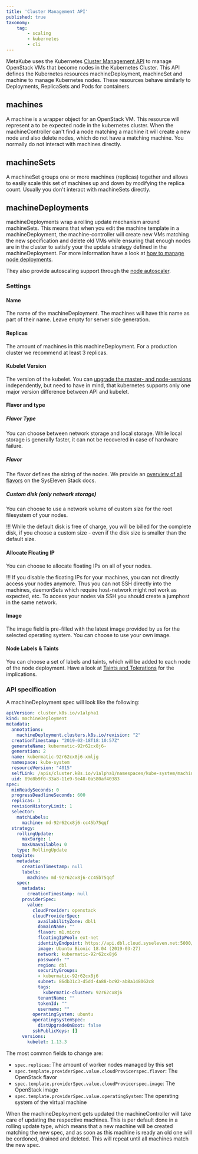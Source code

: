 ```yaml
---
title: 'Cluster Management API'
published: true
taxonomy:
    tag:
        - scaling
        - kubernetes
        - cli
---
```


MetaKube uses the Kubernetes [Cluster Management API](https://github.com/kubernetes-sigs/cluster-api) to manage OpenStack VMs that become nodes in the Kubernetes Cluster.
This API defines the Kubernetes resources machineDeployment, machineSet and machine to manage Kubernetes nodes. These resources behave similarly to Deployments, ReplicaSets and Pods for containers.

## machines

A machine is a wrapper object for an OpenStack VM. This resource will represent a to be expected node in the kubernetes cluster. When the machineController can't find a node matching a machine it will create a new node and also delete nodes, which do not have a matching machine. You normally do not interact with machines directly.

## machineSets

A machineSet groups one or more machines (replicas) together and allows to easily scale this set of machines up and down by modifying the replica count. Usually you don't interact with machineSets directly.

## machineDeployments

machineDeployments wrap a rolling update mechanism around machineSets. This means that when you edit the machine template in a machineDeployment, the machine-controller will create new VMs matching the new specification and delete old VMs while ensuring that enough nodes are in the cluster to satisfy your the update strategy defined in the machineDeployment. For more information have a look at [how to manage node deployments](../../04.tutorials/09.manage-node-deployments/default.en.md).

They also provide autoscaling support through the [node autoscaler](../../04.tutorials/20.use-horizontal-node-autoscaling/default.en.md).

### Settings

#### Name

The name of the machineDeployment. The machines will have this name as part of their name. Leave empty for server side generation.

#### Replicas

The amount of machines in this machineDeployment. For a production cluster we recommend at least 3 replicas.

#### Kubelet Version

The version of the kubelet. You can [upgrade the master- and node-versions](../../04.tutorials/03.upgrade-a-cluster/default.en.md) independently, but need to have in mind, that kubernetes supports only one major version difference between API and kubelet.

#### Flavor and type

##### Flavor Type

You can choose between network storage and local storage. While local storage is generally faster, it can not be recovered in case of hardware failure.

##### Flavor

The flavor defines the sizing of the nodes. We provide an [overview of all flavors](https://docs.syseleven.de/syseleven-stack/en/reference/compute#flavors) on the SysEleven Stack docs.

##### Custom disk (only network storage)

You can choose to use a network volume of custom size for the root filesystem of your nodes.

!!! While the default disk is free of charge, you will be billed for the complete disk, if you choose a custom size - even if the disk size is smaller than the default size.

#### Allocate Floating IP

You can choose to allocate floating IPs on all of your nodes.

!!! If you disable the floating IPs for your machines, you can not directly access your nodes anymore. Thus you can not SSH directly into the machines, daemonSets which require host-network might not work as expected, etc. To access your nodes via SSH you should create a jumphost in the same network.

#### Image

The image field is pre-filled with the latest image provided by us for the selected operating system. You can choose to use your own image.

#### Node Labels & Taints

You can choose a set of labels and taints, which will be added to each node of the node deployment. Have a look at [Taints and Tolerations](../10.taints-and-tolerations/default.en.md) for the implications.

### API specification

A machineDeployment spec will look like the following:

```yaml
apiVersion: cluster.k8s.io/v1alpha1
kind: machineDeployment
metadata:
  annotations:
    machineDeployment.clusters.k8s.io/revision: "2"
  creationTimestamp: "2019-02-18T18:10:57Z"
  generateName: kubermatic-92r62cx8j6-
  generation: 2
  name: kubermatic-92r62cx8j6-xmljg
  namespace: kube-system
  resourceVersion: "4015"
  selfLink: /apis/cluster.k8s.io/v1alpha1/namespaces/kube-system/machineDeployments/kubermatic-92r62cx8j6-xmljg
  uid: 89e8b9f0-33a8-11e9-9e48-0a580af40383
spec:
  minReadySeconds: 0
  progressDeadlineSeconds: 600
  replicas: 1
  revisionHistoryLimit: 1
  selector:
    matchLabels:
      machine: md-92r62cx8j6-cc45b75qqf
  strategy:
    rollingUpdate:
      maxSurge: 1
      maxUnavailable: 0
    type: RollingUpdate
  template:
    metadata:
      creationTimestamp: null
      labels:
        machine: md-92r62cx8j6-cc45b75qqf
    spec:
      metadata:
        creationTimestamp: null
      providerSpec:
        value:
          cloudProvider: openstack
          cloudProviderSpec:
            availabilityZone: dbl1
            domainName: ""
            flavor: m1.micro
            floatingIpPool: ext-net
            identityEndpoint: https://api.dbl.cloud.syseleven.net:5000/v3
            image: Ubuntu Bionic 18.04 (2019-03-27)
            network: kubermatic-92r62cx8j6
            password: ""
            region: dbl
            securityGroups:
            - kubermatic-92r62cx8j6
            subnet: 86db31c3-d5dd-4a88-bc92-ab8a148062c8
            tags:
              kubermatic-cluster: 92r62cx8j6
            tenantName: ""
            tokenId: ""
            username: ""
          operatingSystem: ubuntu
          operatingSystemSpec:
            distUpgradeOnBoot: false
          sshPublicKeys: []
      versions:
        kubelet: 1.13.3
```

The most common fields to change are:

* `spec.replicas`: The amount of worker nodes managed by this set
* `spec.template.providerSpec.value.cloudProvicerspec.flavor`: The OpenStack flavor
* `spec.template.providerSpec.value.cloudProvicerspec.image`: The OpenStack image
* `spec.template.providerSpec.value.operatingSystem`: The operating system of the virtual machine

When the machineDeployment gets updated the machineController will take care of updating the respective machines. This is per default done in a rolling update type, which means that a new machine will be created matching the new spec, and as soon as this machine is ready an old one will be cordoned, drained and deleted. This will repeat until all machines match the new spec.
